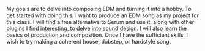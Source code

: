 My goals are to delve into composing EDM and turning it into a hobby. To get started with doing this, I want to produce an EDM song as my project for this class. I will find a free alternative to Serum and use it, along with other plugins I find interesting, to delve into sound design. I will also learn the basics of production and composition. Once I have the sufficient skills, I wish to try making a coherent house, dubstep, or hardstyle song.